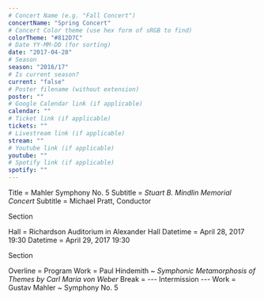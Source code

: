 ```yaml
---
# Concert Name (e.g. "Fall Concert")
concertName: "Spring Concert"
# Concert Color theme (use hex form of sRGB to find)
colorTheme: "#812D7C"
# Date YY-MM-DD (for sorting)
date: "2017-04-28"
# Season
season: "2016/17"
# Is current season?
current: "false"
# Poster filename (without extension)
poster: ""
# Google Calendar link (if applicable)
calendar: ""
# Ticket link (if applicable)
tickets: ""
# Livestream link (if applicable)
stream: ""
# Youtube link (if applicable)
youtube: ""
# Spotify link (if applicable)
spotify: ""
---
```

Title = Mahler Symphony No. 5
Subtitle = *Stuart B. Mindlin Memorial Concert*
Subtitle = Michael Pratt, Conductor

Section

Hall = Richardson Auditorium in Alexander Hall
Datetime = April 28, 2017 19:30
Datetime = April 29, 2017 19:30

Section

Overline = Program
Work = Paul Hindemith ~ *Symphonic Metamorphosis of Themes by Carl Maria von Weber*
Break = --- Intermission ---
Work = Gustav Mahler ~ Symphony No. 5
